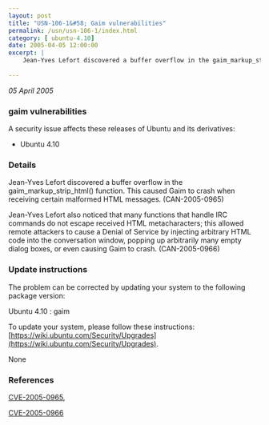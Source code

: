 ```yaml
---
layout: post
title: "USN-106-1&#58; Gaim vulnerabilities"
permalink: /usn/usn-106-1/index.html
category: [ ubuntu-4.10]
date: 2005-04-05 12:00:00
excerpt: |
    Jean-Yves Lefort discovered a buffer overflow in the gaim_markup_strip_html() function. This caused Gaim to crash when receiving certain malformed HTML messages. (CAN-2005-0965)
    
--- 
```

 
 

*05 April 2005*

### gaim vulnerabilities

A security issue affects these releases of Ubuntu and its derivatives:

* Ubuntu 4.10

### Details

Jean-Yves Lefort discovered a buffer overflow in the gaim_markup_strip_html() function. This caused Gaim to crash when receiving certain malformed HTML messages. (CAN-2005-0965)

Jean-Yves Lefort also noticed that many functions that handle IRC commands do not escape received HTML metacharacters; this allowed remote attackers to cause a Denial of Service by injecting arbitrary HTML code into the conversation window, popping up arbitrarily many empty dialog boxes, or even causing Gaim to crash. (CAN-2005-0966)

### Update instructions

The problem can be corrected by updating your system to the following package version:

Ubuntu 4.10
 : gaim 

To update your system, please follow these instructions: [https://wiki.ubuntu.com/Security/Upgrades](https://wiki.ubuntu.com/Security/Upgrades).

None

### References

 
 [CVE-2005-0965](http://people.ubuntu.com/~ubuntu-security/cve/CVE-2005-0965), 

 [CVE-2005-0966](http://people.ubuntu.com/~ubuntu-security/cve/CVE-2005-0966)
 

